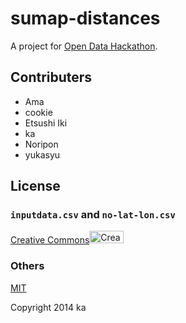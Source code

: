 # sumap-distances

A project for [Open Data Hackathon](https://www.facebook.com/events/1414087215497634/).

## Contributers

* Ama
* cookie
* Etsushi Iki
* ka
* Noripon
* yukasyu

## License

### `inputdata.csv` and `no-lat-lon.csv`

<a href="http://creativecommons.jp/">Creative Commons</a><a href="http://creativecommons.org/licenses/by/2.1/jp/"><img title="Creative Commons License" src="http://www.opendata-tokushima.com/img/by.png" height="20" alt="Creative Commons License" width="55" /></a>

### Others

[MIT](http://opensource.org/licenses/MIT)

Copyright 2014 ka
